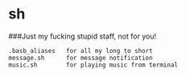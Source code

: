 # sh

###Just my fucking stupid staff, not for you!
	
	.basb_aliases 	for all my long to short
	message.sh 		for message notification
	music.sh   		for playing music from terminal